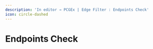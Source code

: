 ```yaml
---
description: 'In editor → PCGEx | Edge Filter : Endpoints Check'
icon: circle-dashed
---
```


# Endpoints Check

